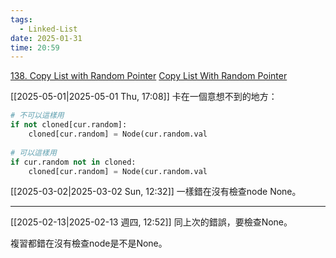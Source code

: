 ```yaml
---
tags:
  - Linked-List
date: 2025-01-31
time: 20:59
---
```

[138. Copy List with Random Pointer](https://leetcode.com/problems/copy-list-with-random-pointer/)
[Copy List With Random Pointer](https://neetcode.io/problems/copy-linked-list-with-random-pointer)

[[2025-05-01|2025-05-01 Thu, 17:08]]
卡在一個意想不到的地方：

```python
# 不可以這樣用
if not cloned[cur.random]:
	cloned[cur.random] = Node(cur.random.val
	
# 可以這樣用
if cur.random not in cloned:
	cloned[cur.random] = Node(cur.random.val
```

[[2025-03-02|2025-03-02 Sun, 12:32]]
一樣錯在沒有檢查node None。

---

[[2025-02-13|2025-02-13 週四, 12:52]]
同上次的錯誤，要檢查None。

複習都錯在沒有檢查node是不是None。
